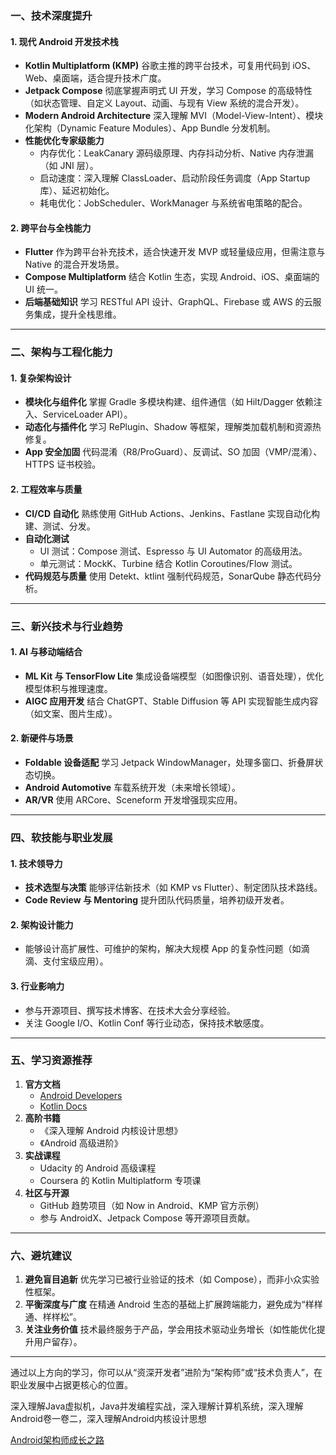 ### **一、技术深度提升**

#### 1. **现代 Android 开发技术栈**

- **Kotlin Multiplatform (KMP)**
  谷歌主推的跨平台技术，可复用代码到 iOS、Web、桌面端，适合提升技术广度。
- **Jetpack Compose**
  彻底掌握声明式 UI 开发，学习 Compose 的高级特性（如状态管理、自定义 Layout、动画、与现有 View 系统的混合开发）。
- **Modern Android Architecture**
  深入理解 MVI（Model-View-Intent）、模块化架构（Dynamic Feature Modules）、App Bundle 分发机制。
- **性能优化专家级能力**
  - 内存优化：LeakCanary 源码级原理、内存抖动分析、Native 内存泄漏（如 JNI 层）。
  - 启动速度：深入理解 ClassLoader、启动阶段任务调度（App Startup 库）、延迟初始化。
  - 耗电优化：JobScheduler、WorkManager 与系统省电策略的配合。

#### 2. **跨平台与全栈能力**

- **Flutter**
  作为跨平台补充技术，适合快速开发 MVP 或轻量级应用，但需注意与 Native 的混合开发场景。
- **Compose Multiplatform**
  结合 Kotlin 生态，实现 Android、iOS、桌面端的 UI 统一。
- **后端基础知识**
  学习 RESTful API 设计、GraphQL、Firebase 或 AWS 的云服务集成，提升全栈思维。

------

### **二、架构与工程化能力**

#### 1. **复杂架构设计**

- **模块化与组件化**
  掌握 Gradle 多模块构建、组件通信（如 Hilt/Dagger 依赖注入、ServiceLoader API）。
- **动态化与插件化**
  学习 RePlugin、Shadow 等框架，理解类加载机制和资源热修复。
- **App 安全加固**
  代码混淆（R8/ProGuard）、反调试、SO 加固（VMP/混淆）、HTTPS 证书校验。

#### 2. **工程效率与质量**

- **CI/CD 自动化**
  熟练使用 GitHub Actions、Jenkins、Fastlane 实现自动化构建、测试、分发。
- **自动化测试**
  - UI 测试：Compose 测试、Espresso 与 UI Automator 的高级用法。
  - 单元测试：MockK、Turbine 结合 Kotlin Coroutines/Flow 测试。
- **代码规范与质量**
  使用 Detekt、ktlint 强制代码规范，SonarQube 静态代码分析。

------

### **三、新兴技术与行业趋势**

#### 1. **AI 与移动端结合**

- **ML Kit 与 TensorFlow Lite**
  集成设备端模型（如图像识别、语音处理），优化模型体积与推理速度。
- **AIGC 应用开发**
  结合 ChatGPT、Stable Diffusion 等 API 实现智能生成内容（如文案、图片生成）。

#### 2. **新硬件与场景**

- **Foldable 设备适配**
  学习 Jetpack WindowManager，处理多窗口、折叠屏状态切换。
- **Android Automotive**
  车载系统开发（未来增长领域）。
- **AR/VR**
  使用 ARCore、Sceneform 开发增强现实应用。

------

### **四、软技能与职业发展**

#### 1. **技术领导力**

- **技术选型与决策**
  能够评估新技术（如 KMP vs Flutter）、制定团队技术路线。
- **Code Review 与 Mentoring**
  提升团队代码质量，培养初级开发者。

#### 2. **架构设计能力**

- 能够设计高扩展性、可维护的架构，解决大规模 App 的复杂性问题（如滴滴、支付宝级应用）。

#### 3. **行业影响力**

- 参与开源项目、撰写技术博客、在技术大会分享经验。
- 关注 Google I/O、Kotlin Conf 等行业动态，保持技术敏感度。

------

### **五、学习资源推荐**

1. **官方文档**
   - [Android Developers](https://developer.android.com/)
   - [Kotlin Docs](https://kotlinlang.org/docs/)
2. **高阶书籍**
   - 《深入理解 Android 内核设计思想》
   - 《Android 高级进阶》
3. **实战课程**
   - Udacity 的 Android 高级课程
   - Coursera 的 Kotlin Multiplatform 专项课
4. **社区与开源**
   - GitHub 趋势项目（如 Now in Android、KMP 官方示例）
   - 参与 AndroidX、Jetpack Compose 等开源项目贡献。

------

### **六、避坑建议**

1. **避免盲目追新**
   优先学习已被行业验证的技术（如 Compose），而非小众实验性框架。
2. **平衡深度与广度**
   在精通 Android 生态的基础上扩展跨端能力，避免成为“样样通、样样松”。
3. **关注业务价值**
   技术最终服务于产品，学会用技术驱动业务增长（如性能优化提升用户留存）。

------

通过以上方向的学习，你可以从“资深开发者”进阶为“架构师”或“技术负责人”，在职业发展中占据更核心的位置。



深入理解Java虚拟机，Java并发编程实战，深入理解计算机系统，深入理解Android卷一卷二，深入理解Android内核设计思想

[Android架构师成长之路](https://github.com/JsonChao/Awesome-Android-Architecture?tab=readme-ov-file)

